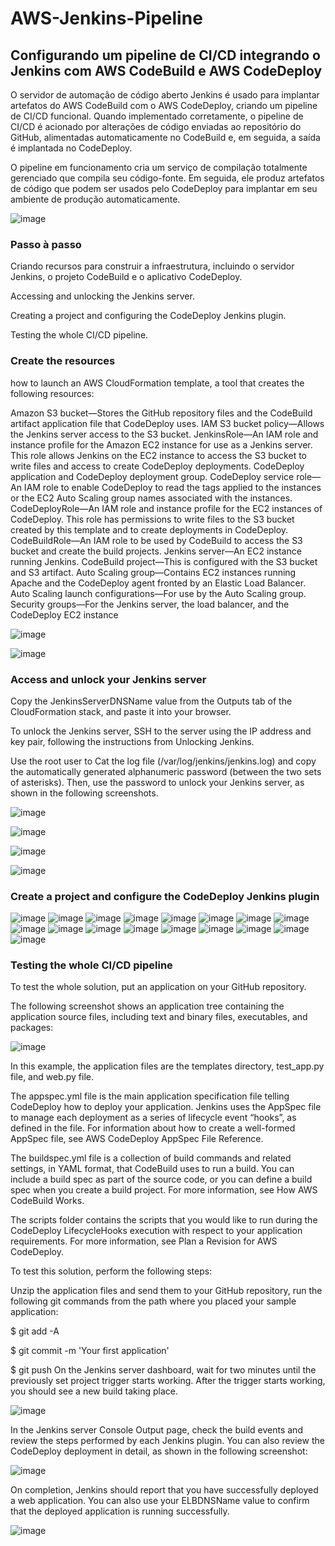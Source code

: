 # AWS-Jenkins-Pipeline

## Configurando um pipeline de CI/CD integrando o Jenkins com AWS CodeBuild e AWS CodeDeploy 
 
O servidor de automação de código aberto Jenkins é usado para implantar artefatos do AWS CodeBuild com o AWS CodeDeploy, criando um pipeline de CI/CD funcional.
Quando implementado corretamente, o pipeline de CI/CD é acionado por alterações de código enviadas ao repositório do GitHub, alimentadas automaticamente no CodeBuild e, em seguida, a saída é implantada no CodeDeploy.
  
 
O pipeline em funcionamento cria um serviço de compilação totalmente gerenciado que compila seu código-fonte. Em seguida, ele produz artefatos de código que podem ser usados pelo CodeDeploy para implantar em seu ambiente de produção automaticamente.


![image](https://user-images.githubusercontent.com/48589838/89983289-e5fc2900-dc94-11ea-9258-685375cad1dd.png)



### Passo à passo 

Criando recursos para construir a infraestrutura, incluindo o servidor Jenkins, o projeto CodeBuild e o aplicativo CodeDeploy.

Accessing and unlocking the Jenkins server.

Creating a project and configuring the CodeDeploy Jenkins plugin.

Testing the whole CI/CD pipeline.

### Create the resources
how to launch an AWS CloudFormation template, a tool that creates the following resources:

Amazon S3 bucket—Stores the GitHub repository files and the CodeBuild artifact application file that CodeDeploy uses.
IAM S3 bucket policy—Allows the Jenkins server access to the S3 bucket.
JenkinsRole—An IAM role and instance profile for the Amazon EC2 instance for use as a Jenkins server. This role allows Jenkins on the EC2 instance to access the S3 bucket to write files and access to create CodeDeploy deployments.
CodeDeploy application and CodeDeploy deployment group.
CodeDeploy service role—An IAM role to enable CodeDeploy to read the tags applied to the instances or the EC2 Auto Scaling group names associated with the instances.
CodeDeployRole—An IAM role and instance profile for the EC2 instances of CodeDeploy. This role has permissions to write files to the S3 bucket created by this template and to create deployments in CodeDeploy.
CodeBuildRole—An IAM role to be used by CodeBuild to access the S3 bucket and create the build projects.
Jenkins server—An EC2 instance running Jenkins.
CodeBuild project—This is configured with the S3 bucket and S3 artifact.
Auto Scaling group—Contains EC2 instances running Apache and the CodeDeploy agent fronted by an Elastic Load Balancer.
Auto Scaling launch configurations—For use by the Auto Scaling group.
Security groups—For the Jenkins server, the load balancer, and the CodeDeploy EC2 instance

![image](https://user-images.githubusercontent.com/48589838/89985330-87d14500-dc98-11ea-9964-c1211d0c8a03.png)

![image](https://user-images.githubusercontent.com/48589838/89985319-83a52780-dc98-11ea-8442-3e8e7eb3e403.png)


### Access and unlock your Jenkins server

Copy the JenkinsServerDNSName value from the Outputs tab of the CloudFormation stack, and paste it into your browser.

To unlock the Jenkins server, SSH to the server using the IP address and key pair, following the instructions from Unlocking Jenkins.

Use the root user to Cat the log file (/var/log/jenkins/jenkins.log) and copy the automatically generated alphanumeric password (between the two sets of asterisks). Then, use the password to unlock your Jenkins server, as shown in the following screenshots.

![image](https://user-images.githubusercontent.com/48589838/89985442-ba7b3d80-dc98-11ea-9cb4-9014339ba6e3.png)

![image](https://user-images.githubusercontent.com/48589838/89985456-be0ec480-dc98-11ea-9f0a-32333a15e9ce.png)

![image](https://user-images.githubusercontent.com/48589838/89985477-c666ff80-dc98-11ea-8313-dcdec60d39f8.png)

![image](https://user-images.githubusercontent.com/48589838/89985469-c23ae200-dc98-11ea-9243-9c8994fa4f28.png)



### Create a project and configure the CodeDeploy Jenkins plugin

![image](https://user-images.githubusercontent.com/48589838/89985612-fadabb80-dc98-11ea-84cf-c2add128ffc0.png)
![image](https://user-images.githubusercontent.com/48589838/89985621-ff06d900-dc98-11ea-9fee-f80963c8291f.png)
![image](https://user-images.githubusercontent.com/48589838/89985634-05955080-dc99-11ea-9187-db635bdeca9a.png)
![image](https://user-images.githubusercontent.com/48589838/89985688-15149980-dc99-11ea-8810-8e7a43c1e4ff.png)
![image](https://user-images.githubusercontent.com/48589838/89985702-1c3ba780-dc99-11ea-90c3-220b906d91a7.png)
![image](https://user-images.githubusercontent.com/48589838/89985709-1fcf2e80-dc99-11ea-8caf-4962b2721915.png)
![image](https://user-images.githubusercontent.com/48589838/89985726-25c50f80-dc99-11ea-9955-68b7897cb6db.png)
![image](https://user-images.githubusercontent.com/48589838/89985715-22ca1f00-dc99-11ea-9fe5-4a1b0c79e65c.png)
![image](https://user-images.githubusercontent.com/48589838/89985694-180f8a00-dc99-11ea-8a3c-fa211b9ea87e.png)
![image](https://user-images.githubusercontent.com/48589838/89985744-28c00000-dc99-11ea-8e62-e3d18baa5152.png)
![image](https://user-images.githubusercontent.com/48589838/89985756-2c538700-dc99-11ea-9318-a0cb7a6aed0a.png)
![image](https://user-images.githubusercontent.com/48589838/89985781-31b0d180-dc99-11ea-969e-407595b211ad.png)
![image](https://user-images.githubusercontent.com/48589838/89985795-35dcef00-dc99-11ea-816f-2ce6a2bacece.png)
![image](https://user-images.githubusercontent.com/48589838/89985806-38d7df80-dc99-11ea-8cd8-b003ccac1c45.png)
![image](https://user-images.githubusercontent.com/48589838/89985848-45f4ce80-dc99-11ea-9a47-c8256c083864.png)
![image](https://user-images.githubusercontent.com/48589838/89985864-4a20ec00-dc99-11ea-8dbf-fcecdedec7e6.png)
![image](https://user-images.githubusercontent.com/48589838/89985875-4db47300-dc99-11ea-8288-fb7e30a5cb11.png)


### Testing the whole CI/CD pipeline

To test the whole solution, put an application on your GitHub repository.

The following screenshot shows an application tree containing the application source files, including text and binary files, executables, and packages:

![image](https://user-images.githubusercontent.com/48589838/89986084-a71ca200-dc99-11ea-9021-097d82084171.png)

In this example, the application files are the templates directory, test_app.py file, and web.py file.

The appspec.yml file is the main application specification file telling CodeDeploy how to deploy your application. Jenkins uses the AppSpec file to manage each deployment as a series of lifecycle event “hooks”, as defined in the file. For information about how to create a well-formed AppSpec file, see AWS CodeDeploy AppSpec File Reference.

The buildspec.yml file is a collection of build commands and related settings, in YAML format, that CodeBuild uses to run a build. You can include a build spec as part of the source code, or you can define a build spec when you create a build project. For more information, see How AWS CodeBuild Works.

The scripts folder contains the scripts that you would like to run during the CodeDeploy LifecycleHooks execution with respect to your application requirements. For more information, see Plan a Revision for AWS CodeDeploy.

To test this solution, perform the following steps:

Unzip the application files and send them to your GitHub repository, run the following git commands from the path where you placed your sample application:

$ git add -A

$ git commit -m 'Your first application'

$ git push
On the Jenkins server dashboard, wait for two minutes until the previously set project trigger starts working. After the trigger starts working, you should see a new build taking place.

![image](https://user-images.githubusercontent.com/48589838/89986214-d92e0400-dc99-11ea-84cb-9ff3e830a1b8.png)

In the Jenkins server Console Output page, check the build events and review the steps performed by each Jenkins plugin. You can also review the CodeDeploy deployment in detail, as shown in the following screenshot:

![image](https://user-images.githubusercontent.com/48589838/89986227-dd5a2180-dc99-11ea-95a5-15938ac49df1.png)

On completion, Jenkins should report that you have successfully deployed a web application. You can also use your ELBDNSName value to confirm that the deployed application is running successfully.

![image](https://user-images.githubusercontent.com/48589838/89986033-9409d200-dc99-11ea-883c-37f6a469e02c.png)
